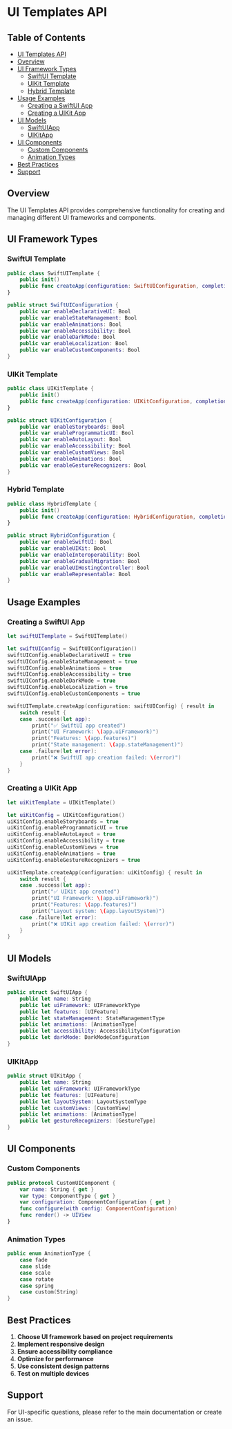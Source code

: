 # UI Templates API

<!-- TOC START -->
## Table of Contents
- [UI Templates API](#ui-templates-api)
- [Overview](#overview)
- [UI Framework Types](#ui-framework-types)
  - [SwiftUI Template](#swiftui-template)
  - [UIKit Template](#uikit-template)
  - [Hybrid Template](#hybrid-template)
- [Usage Examples](#usage-examples)
  - [Creating a SwiftUI App](#creating-a-swiftui-app)
  - [Creating a UIKit App](#creating-a-uikit-app)
- [UI Models](#ui-models)
  - [SwiftUIApp](#swiftuiapp)
  - [UIKitApp](#uikitapp)
- [UI Components](#ui-components)
  - [Custom Components](#custom-components)
  - [Animation Types](#animation-types)
- [Best Practices](#best-practices)
- [Support](#support)
<!-- TOC END -->


## Overview

The UI Templates API provides comprehensive functionality for creating and managing different UI frameworks and components.

## UI Framework Types

### SwiftUI Template

```swift
public class SwiftUITemplate {
    public init()
    public func createApp(configuration: SwiftUIConfiguration, completion: @escaping (Result<SwiftUIApp, TemplateError>) -> Void)
}

public struct SwiftUIConfiguration {
    public var enableDeclarativeUI: Bool
    public var enableStateManagement: Bool
    public var enableAnimations: Bool
    public var enableAccessibility: Bool
    public var enableDarkMode: Bool
    public var enableLocalization: Bool
    public var enableCustomComponents: Bool
}
```

### UIKit Template

```swift
public class UIKitTemplate {
    public init()
    public func createApp(configuration: UIKitConfiguration, completion: @escaping (Result<UIKitApp, TemplateError>) -> Void)
}

public struct UIKitConfiguration {
    public var enableStoryboards: Bool
    public var enableProgrammaticUI: Bool
    public var enableAutoLayout: Bool
    public var enableAccessibility: Bool
    public var enableCustomViews: Bool
    public var enableAnimations: Bool
    public var enableGestureRecognizers: Bool
}
```

### Hybrid Template

```swift
public class HybridTemplate {
    public init()
    public func createApp(configuration: HybridConfiguration, completion: @escaping (Result<HybridApp, TemplateError>) -> Void)
}

public struct HybridConfiguration {
    public var enableSwiftUI: Bool
    public var enableUIKit: Bool
    public var enableInteroperability: Bool
    public var enableGradualMigration: Bool
    public var enableUIHostingController: Bool
    public var enableRepresentable: Bool
}
```

## Usage Examples

### Creating a SwiftUI App

```swift
let swiftUITemplate = SwiftUITemplate()

let swiftUIConfig = SwiftUIConfiguration()
swiftUIConfig.enableDeclarativeUI = true
swiftUIConfig.enableStateManagement = true
swiftUIConfig.enableAnimations = true
swiftUIConfig.enableAccessibility = true
swiftUIConfig.enableDarkMode = true
swiftUIConfig.enableLocalization = true
swiftUIConfig.enableCustomComponents = true

swiftUITemplate.createApp(configuration: swiftUIConfig) { result in
    switch result {
    case .success(let app):
        print("✅ SwiftUI app created")
        print("UI Framework: \(app.uiFramework)")
        print("Features: \(app.features)")
        print("State management: \(app.stateManagement)")
    case .failure(let error):
        print("❌ SwiftUI app creation failed: \(error)")
    }
}
```

### Creating a UIKit App

```swift
let uiKitTemplate = UIKitTemplate()

let uiKitConfig = UIKitConfiguration()
uiKitConfig.enableStoryboards = true
uiKitConfig.enableProgrammaticUI = true
uiKitConfig.enableAutoLayout = true
uiKitConfig.enableAccessibility = true
uiKitConfig.enableCustomViews = true
uiKitConfig.enableAnimations = true
uiKitConfig.enableGestureRecognizers = true

uiKitTemplate.createApp(configuration: uiKitConfig) { result in
    switch result {
    case .success(let app):
        print("✅ UIKit app created")
        print("UI Framework: \(app.uiFramework)")
        print("Features: \(app.features)")
        print("Layout system: \(app.layoutSystem)")
    case .failure(let error):
        print("❌ UIKit app creation failed: \(error)")
    }
}
```

## UI Models

### SwiftUIApp

```swift
public struct SwiftUIApp {
    public let name: String
    public let uiFramework: UIFrameworkType
    public let features: [UIFeature]
    public let stateManagement: StateManagementType
    public let animations: [AnimationType]
    public let accessibility: AccessibilityConfiguration
    public let darkMode: DarkModeConfiguration
}
```

### UIKitApp

```swift
public struct UIKitApp {
    public let name: String
    public let uiFramework: UIFrameworkType
    public let features: [UIFeature]
    public let layoutSystem: LayoutSystemType
    public let customViews: [CustomView]
    public let animations: [AnimationType]
    public let gestureRecognizers: [GestureType]
}
```

## UI Components

### Custom Components

```swift
public protocol CustomUIComponent {
    var name: String { get }
    var type: ComponentType { get }
    var configuration: ComponentConfiguration { get }
    func configure(with config: ComponentConfiguration)
    func render() -> UIView
}
```

### Animation Types

```swift
public enum AnimationType {
    case fade
    case slide
    case scale
    case rotate
    case spring
    case custom(String)
}
```

## Best Practices

1. **Choose UI framework based on project requirements**
2. **Implement responsive design**
3. **Ensure accessibility compliance**
4. **Optimize for performance**
5. **Use consistent design patterns**
6. **Test on multiple devices**

## Support

For UI-specific questions, please refer to the main documentation or create an issue.
